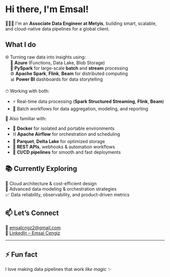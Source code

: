 # Hi there, I'm Emsal!

💁‍♀️✨ I'm an **Associate Data Engineer at Metyis**, building smart, scalable, and cloud-native data pipelines for a global client.


## What I do

🌐 Turning raw data into insights using:  
&nbsp;&nbsp;&nbsp;&nbsp;💙 **Azure** (Functions, Data Lake, Blob Storage)  
&nbsp;&nbsp;&nbsp;&nbsp;🐍 **PySpark** for large-scale **batch** and **stream** processing  
&nbsp;&nbsp;&nbsp;&nbsp;⚙️ **Apache Spark**, **Flink**, **Beam** for distributed computing  
&nbsp;&nbsp;&nbsp;&nbsp;📊 **Power BI** dashboards for data storytelling  

⏱ Working with both:
- ⚡ Real-time data processing (**Spark Structured Streaming**, **Flink**, **Beam**)  
- 🧱 Batch workflows for data aggregation, modeling, and reporting

🧰 Also familiar with:
- 🐳 **Docker** for isolated and portable environments  
- ⛓️ **Apache Airflow** for orchestration and scheduling  
- 📂 **Parquet**, **Delta Lake** for optimized storage  
- 🔁 **REST APIs**, webhooks & automation workflows  
- 🚀 **CI/CD pipelines** for smooth and fast deployments


## 📚 Currently Exploring

🔬 Cloud architecture & cost-efficient design  
📐 Advanced data modeling & orchestration strategies  
📈 Data reliability, observability, and product-driven metrics


## 📫 Let’s Connect

📧 [emsalcngz2@gmail.com](mailto:emsalcngz2@gmail.com)  
🔗 [LinkedIn – Emsal Cengiz](https://www.linkedin.com/in/emsal-cengiz/)  

---

## ⚡ Fun fact

I love making data pipelines that work *like magic* ✨
